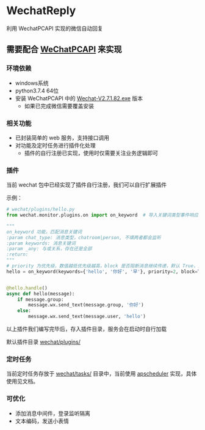 # WechatReply

利用 WechatPCAPI 实现的微信自动回复

## 需要配合 [WeChatPCAPI](https://github.com/Manfiel/WechatPCAPI) 来实现

### 环境依赖

- windows系统
- python3.7.4 64位
- 安装 WeChatPCAPI 中的 [Wechat-V2.7.1.82.exe](https://github.com/Manfiel/WechatPCAPI/tree/master/src/Wechat-V2.7.1.82.exe)
  版本
    - 如果已完成微信需要覆盖安装

### 相关功能

- 已封装简单的 web 服务，支持接口调用
- 对功能及定时任务进行插件化处理
    - 插件的自行注册已实现，使用时仅需要关注业务逻辑即可

### 插件

当前 wechat 包中已经实现了插件自行注册，我们可以自行扩展插件

示例：

```python
# wechat/plugins/hello.py
from wechat.monitor.plugins.on import on_keyword  # 导入关键词类型事件响应器

"""
on_keyword 功能，匹配消息关键词
:param chat_type: 消息类型，chatroom|person, 不填两者都会监听
:param keywords: 消息关键词
:param _any: 与或关系，存在还是全部
:return: 
"""
# priority 为优先级，数值越低优先级越高，block 是否阻断消息继续传递，默认 True，为 False 时还需继续传递至下一层事件处理
hello = on_keyword(keywords={'hello', '你好', '早'}, priority=2, block=True)


@hello.handle()
async def hello(message):
    if message.group:
        message.wx.send_text(message.group, '你好')
    else:
        message.wx.send_text(message.user, 'hello')
```

以上插件我们编写完毕后，存入插件目录，服务会在启动时自行加载

默认插件目录 [wechat/plugins/](wechat/tasks)

### 定时任务

当前定时任务存放于 [wechat/tasks/](wechat/tasks) 目录中，当前使用 [apscheduler](https://apscheduler.readthedocs.io/en/3.x/) 实现，具体使用见文档。


### 可优化
- 添加消息中间件，登录监听隔离
- 文本编码，发送小表情